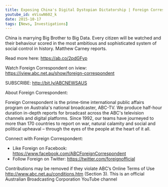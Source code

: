 ```yaml
---
title: Exposing China's Digital Dystopian Dictatorship | Foreign Correspondent
youtube_id: eViswN602_k
date: 2015-10-17
tags: [News, Investigations]
---
```


China is marrying Big Brother to Big Data. Every citizen will be watched and their behaviour scored in the most ambitious and sophisticated system of social control in history. Matthew Carney reports.

Read more here: <https://ab.co/2pdGFyp>

Watch Foreign Correspondent on iview: <https://iview.abc.net.au/show/foreign-correspondent>
 
SUBSCRIBE: <http://bit.ly/ABCNEWSAUS>

About Foreign Correspondent: 

Foreign Correspondent is the prime-time international public affairs program on Australia's national broadcaster, ABC-TV. We produce half-hour duration in-depth reports for broadcast across the ABC's television channels and digital platforms. Since 1992, our teams have journeyed to more than 170 countries to report on war, natural calamity and social and political upheaval – through the eyes of the people at the heart of it all. 

Connect with Foreign Correspondent:

- Like Foreign on Facebook: <https://www.facebook.com/ABCForeignCorrespondent>
- Follow Foreign on Twitter: <https://twitter.com/foreignofficial>

Contributions may be removed if they violate ABC’s Online Terms of Use <http://www.abc.net.au/conditions.htm> (Section 3). This is an official Australian Broadcasting Corporation YouTube channel


